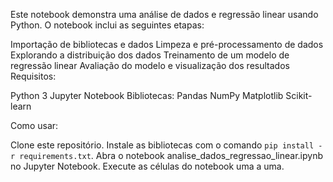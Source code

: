 Este notebook demonstra uma análise de dados e regressão linear usando Python. O notebook inclui as seguintes etapas:

Importação de bibliotecas e dados
Limpeza e pré-processamento de dados
Explorando a distribuição dos dados
Treinamento de um modelo de regressão linear
Avaliação do modelo e visualização dos resultados
Requisitos:

Python 3
Jupyter Notebook
Bibliotecas:
Pandas
NumPy
Matplotlib
Scikit-learn

Como usar:

Clone este repositório.
Instale as bibliotecas com o comando `pip install -r requirements.txt`.
Abra o notebook analise_dados_regressao_linear.ipynb no Jupyter Notebook.
Execute as células do notebook uma a uma.
